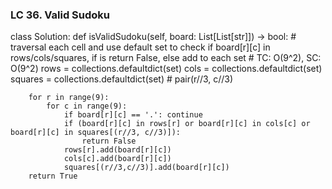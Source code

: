 ### LC 36. Valid Sudoku
class Solution:
    def isValidSudoku(self, board: List[List[str]]) -> bool:
        # traversal each cell and use default set to check if board[r][c] in rows/cols/squares, if is return False, else add to each set
        # TC: O(9^2), SC: O(9^2)
        rows = collections.defaultdict(set)
        cols = collections.defaultdict(set)
        squares = collections.defaultdict(set) # pair(r//3, c//3)

        for r in range(9):
            for c in range(9):
                if board[r][c] == '.': continue
                if (board[r][c] in rows[r] or board[r][c] in cols[c] or board[r][c] in squares[(r//3, c//3)]):
                    return False
                rows[r].add(board[r][c])
                cols[c].add(board[r][c])
                squares[(r//3,c//3)].add(board[r][c])
        return True